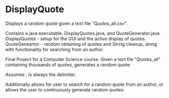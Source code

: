 # DisplayQuote
Displays a random quote given a text file "Quotes_all.csv".

Contains a java executable, DisplayQuotes.java, and QuoteGenerator.java.
DisplayQuotes - setup for the GUI and the active display of quotes.
QuoteGeneartor - random obtaining of quotes and String cleanup, along with functionality for searching from an author.


Final Project for a Computer Science course. 
Given a text file "Quotes_all" containing thousands of quotes, generates a random quote.

Assumes ; is always the delimiter.

Additionally allows for user to search for a random quote from an author, or allows the user to continuously generate random quotes
